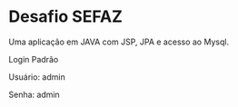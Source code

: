 # Desafio SEFAZ
Uma aplicação em JAVA com JSP, JPA e acesso ao Mysql.

Login Padrão

Usuário: admin

Senha: admin
